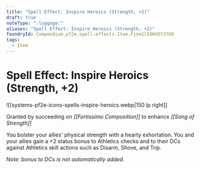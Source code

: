 ```yaml
---
title: "Spell Effect: Inspire Heroics (Strength, +2)"
draft: true
noteType: ":luggage:"
aliases: "Spell Effect: Inspire Heroics (Strength, +2)"
foundryId: Compendium.pf2e.spell-effects.Item.Fjnm1l59KH5YJ7G9
tags:
  - Item
---
```


# Spell Effect: Inspire Heroics (Strength, +2)
![[systems-pf2e-icons-spells-inspire-heroics.webp|150 lp right]]

Granted by succeeding on _[[Fortissimo Composition]]_ to enhance _[[Song of Strength]]_

You bolster your allies' physical strength with a hearty exhortation. You and your allies gain a +2 status bonus to Athletics checks and to their DCs against Athletics skill actions such as Disarm, Shove, and Trip.

_Note: bonus to DCs is not automatically added._
